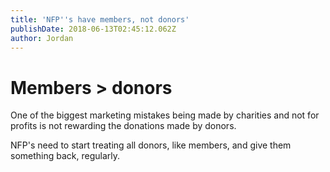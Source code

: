 ```yaml
---
title: 'NFP''s have members, not donors'
publishDate: 2018-06-13T02:45:12.062Z
author: Jordan
---
```

# Members > donors

One of the biggest marketing mistakes being made by charities and not for profits is not rewarding the donations made by donors.

NFP's need to start treating all donors, like members, and give them something back, regularly.
